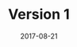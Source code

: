 ---
title: "Version 1"
description: "Lorem Ipsum Dolor Sit Amet"
date: "2017-08-21"
contact: "jgruen@mozilla.com"

product:
  -
    name: "Flow"
    icon: "./images/icon.svg"
    hero:
      -
        title: "Kommandr"
        text: "Hundreds of simple commands, right at your fingertips."
        cta: "Get the Extension"
        image: "./images/splash-screen.png"
    facets:
      -
        title: "At your service"
        text: "Just start typing. Kommandr will start making suggestions. From screenshots, to notes, to bookmarks. Do at all with a few taps of the keyboard."
        image: "./images/splash-screen-2.png"
      -
        title: "Here Comes Everybody"
        text: "Integrate with all your favorite apps. Want a send a message with Facebook, or save a page to Evernote? We've got you covered?"
        image: "./images/splash-screen-3.png"
      -
        title: "Keep Connected"
        text: "Kommandr makes it easy to send sites and files to all your devices so they're there when you need them."
        image: "./images/splash-screen-4.png"
---